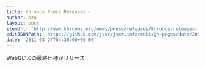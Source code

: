 ```yaml
---
title: Khronos Press Releases -
author: azu
layout: post
itemUrl: 'http://www.khronos.org/news/press/releases/khronos-releases-final-webgl-1.0-specification'
editJSONPath: 'https://github.com/jser/jser.info/edit/gh-pages/data/2011/03/index.json'
date: '2011-03-27T04:36:00+00:00'
---
```

WebGL1.0の最終仕様がリリース
